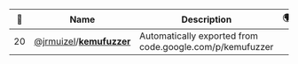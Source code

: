 |:star2: | Name | Description | 🌍|
|---|---|---|---|
|20|[@jrmuizel](https://github.com/jrmuizel)/[**kemufuzzer**](https://github.com/jrmuizel/kemufuzzer)|Automatically exported from code.google.com/p/kemufuzzer||

